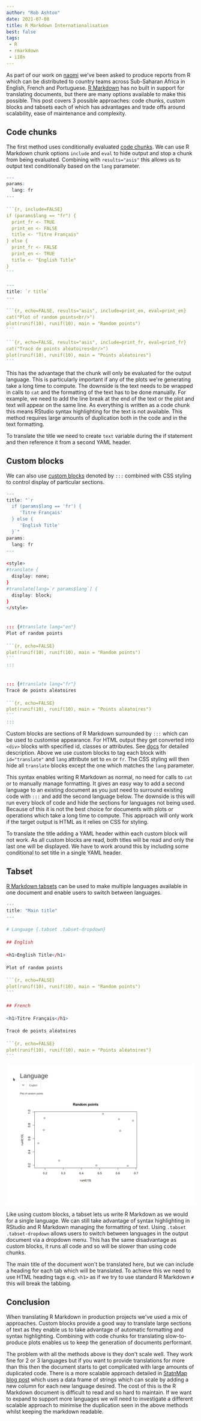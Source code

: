 ```yaml
---
author: "Rob Ashton"
date: 2021-07-08
title: R Markdown Internationalisation
best: false
tags:
 - R
 - rmarkdown
 - i18n
---
```


As part of our work on [naomi](../../projects/naomi) we've been asked to produce reports from R which can be distributed to country teams across Sub-Saharan Africa in English, French and Portuguese. [R Markdown](https://rmarkdown.rstudio.com/docs/) has no built in support for translating documents, but there are many options available to make this possible. This post covers 3 possible approaches: code chunks, custom blocks and tabsets each of which has advantages and trade offs around scalability, ease of maintenance and complexity.

## Code chunks

The first method uses conditionally evaluated [code chunks](https://bookdown.org/yihui/rmarkdown/r-code.html). We can use R Markdown chunk options `include` and `eval` to hide output and stop a chunk from being evaluated. Combining with `results="asis"` this allows us to output text conditionally based on the `lang` parameter.

````r
---
params:
  lang: fr
---

```{r, include=FALSE}
if (params$lang == "fr") {
  print_fr <- TRUE
  print_en <- FALSE
  title <- "Titre Français"
} else {
  print_fr <- FALSE
  print_en <- TRUE
  title <- "English Title"
}
```

---
title: `r title`
---

```{r, echo=FALSE, results="asis", include=print_en, eval=print_en}
cat("Plot of random points<br/>")
plot(runif(10), runif(10), main = "Random points")
```

```{r, echo=FALSE, results="asis", include=print_fr, eval=print_fr}
cat("Tracé de points aléatoires<br/>")
plot(runif(10), runif(10), main = "Points aléatoires")
```
````

This has the advantage that the chunk will only be evaluated for the output language. This is particularly important if any of the plots we're generating take a long time to compute. The downside is the text needs to be wrapped in calls to `cat` and the formatting of the text has to be done manually. For example, we need to add the line break at the end of the text or the plot and text will appear on the same line. As everything is written as a code chunk this means RStudio syntax highlighting for the text is not available. This method requires large amounts of duplication both in the code and in the text formatting.

To translate the title we need to create `text` variable during the if statement and then reference it from a second YAML header.

## Custom blocks

We can also use [custom blocks](https://bookdown.org/yihui/rmarkdown-cookbook/custom-blocks.html#custom-blocks) denoted by `:::` combined with CSS styling to control display of particular sections.

````r
---
title: "`r
  if (params$lang == 'fr') {
     'Titre Français'
  } else {
     'English Title'
  }`"
params:
  lang: fr
---

<style>
#translate {
  display: none;
}
#translate[lang=`r params$lang`] {
  display: block;
}
</style>


::: {#translate lang="en"}
Plot of random points

```{r, echo=FALSE}
plot(runif(10), runif(10), main = "Random points")
```
:::


::: {#translate lang="fr"}
Tracé de points aléatoires

```{r, echo=FALSE}
plot(runif(10), runif(10), main = "Points aléatoires")
```
:::
````

Custom blocks are sections of R Markdown surrounded by `:::` which can be used to customise appearance. For HTML output they get converted into `<div>` blocks with specified id, classes or attributes. See [docs](https://bookdown.org/yihui/rmarkdown-cookbook/custom-blocks.html#custom-blocks) for detailed description. Above we use custom blocks to tag each block with `id="translate"` and `lang` attribute set to `en` or `fr`. The CSS styling will then hide all `translate` blocks except the one which matches the `lang` parameter.

This syntax enables writing R Markdown as normal, no need for calls to `cat` or to manually manage formatting. It gives an easy way to add a second language to an existing document as you just need to surround existing code with `:::` and add the second language below. The downside is this will run every block of code and hide the sections for languages not being used. Because of this it is not the best choice for documents with plots or operations which take a long time to compute. This approach will only work if the target output is HTML as it relies on CSS for styling.

To translate the title adding a YAML header within each custom block will not work. As all custom blocks are read, both titles will be read and only the last one will be displayed. We have to work around this by including some conditional to set title in a single YAML header.

## Tabset

[R Markdown tabsets](https://bookdown.org/yihui/rmarkdown-cookbook/html-tabs.html#html-tabs) can be used to make multiple languages available in one document and enable users to switch between languages.

````r
---
title: "Main title"
---

# Language {.tabset .tabset-dropdown}

## English

<h1>English Title</h1>

Plot of random points

```{r, echo=FALSE}
plot(runif(10), runif(10), main = "Random points")
```

## French

<h1>Titre Français</h1>

Tracé de points aléatoires

```{r, echo=FALSE}
plot(runif(10), runif(10), main = "Points aléatoires")
```
````

![Translating R Markdown with tabset](/img/translating-rmd.gif)

Like using custom blocks, a tabset lets us write R Markdown as we would for a single language. We can still take advantage of syntax highlighting in RStudio and R Markdown managing the formatting of text. Using `.tabset .tabset-dropdown` allows users to switch between languages in the output document via a dropdown menu. This has the same disadvantage as custom blocks, it runs all code and so will be slower than using code chunks.

The main title of the document won't be translated here, but we can include a heading for each tab which will be translated. To achieve this we need to use HTML heading tags e.g. `<h1>` as if we try to use standard R Markdown `#` this will break the tabbing.

## Conclusion

When translating R Markdown in production projects we've used a mix of approaches. Custom blocks provide a good way to translate large sections of text as they enable us to take advantage of automatic formatting and syntax highlighting. Combining with code chunks for translating slow-to-produce plots enables us to keep the generation of documents performant.

The problem with all the methods above is they don't scale well. They work fine for 2 or 3 languages but if you want to provide translations for more than this then the document starts to get complicated with large amounts of duplicated code. There is a more scalable approach detailed in [StatnMap blog post](https://statnmap.com/2017-10-06-translation-rmarkdown-documents-using-data-frame/) which uses a data frame of strings which can scale by adding a new column for each new language desired. The cost of this is the R Markdown document is difficult to read and so hard to maintain. If we want to expand to support more languages we will need to investigate a different scalable approach to minimise the duplication seen in the above methods whilst keeping the markdown readable.

